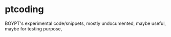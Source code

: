 ptcoding
========

BOYPT's experimental code/snippets, mostly undocumented, maybe useful, maybe for testing purpose, 